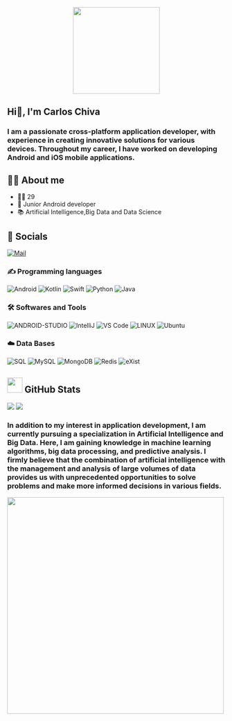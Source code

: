 <div id="header" align="center">
  <img src="https://media.giphy.com/media/bGgsc5mWoryfgKBx1u/giphy.gif" width="200"/>
</div>

## Hi👋, I'm Carlos Chiva
### I am a passionate cross-platform application developer, with experience in creating innovative solutions for various devices. Throughout my career, I have worked on developing Android and iOS mobile applications.


## 🙋‍♂️ About me
<ul>
  <li>👱‍♂️ 29</li>
  <li>📱 Junior Android developer</li>
  <li>📚 Artificial Intelligence,Big Data and Data Science</li>
</ul>

## 🤝 Socials
<!--[![LinkedIn](https://img.shields.io/badge/LinkedIn-%230077B5.svg?logo=linkedin&logoColor=white)](https://www.linkedin.com/in/cosmin-ionut-iordache-62641b26a/) -->

[![Mail](https://img.shields.io/badge/-cxhiva@gmail.com-gray?logo=gmail&style=plastic)](mailto:cxhiva@gmail.com)

### ✍ Programming languages
![Android](https://img.shields.io/badge/android-st?style=plastic&logo=android&logoColor=green&labelColor=black)
![Kotlin](https://img.shields.io/badge/kotlin-black?style=plastic&logo=kotlin&logoColor=violet&labelColor=black&color=violet)
![Swift](https://img.shields.io/badge/Swift-black?style=plastic&logo=swift&logoColor=red&labelColor=black&color=red)  ![Python](https://img.shields.io/badge/Python-p?style=plastic&logo=python&logoColor=green&labelColor=black)
![Java](https://img.shields.io/badge/java-%23ED8B00.svg?style=plastic&logo=java&logoColor=red&labelColor=black)
### 🛠️ Softwares and Tools
![ANDROID-STUDIO](https://img.shields.io/badge/Android_Studio-%2320232a.svg?style=plastic&logo=android-studio&logoColor=%a4c639) 
![IntelliJ](http://img.shields.io/badge/IntelliJ-idea?style=plastic&logo=intellijidea&logoColor=red&labelColor=black) 
![VS Code](http://img.shields.io/badge/-VS%20Code-007ACC?style=plastic&logo=visual-studio-code&logoColor=blue&labelColor=white) 
![LINUX](https://img.shields.io/badge/Linux-FCC624?style=plastic&logo=linux&logoColor=yellow&labelColor=black)
![Ubuntu](https://img.shields.io/badge/Ubuntu-E95420?style=plastic&logo=Ubuntu&logoColor=orange&labelColor=black)
### ☁️ Data Bases
![SQL](https://img.shields.io/badge/SQL-st?style=plastic&logo=microsoft-sql-server&logoColor=white&labelColor=blue)
![MySQL](https://img.shields.io/badge/MySQL-st?style=plastic&logo=mysql&logoColor=blue&labelColor=orange)
![MongoDB](https://img.shields.io/badge/MongoDB-st?style=plastic&logo=mongodb&logoColor=green&labelColor=black)
![Redis](https://img.shields.io/badge/Redis-st?style=plastic&logo=redis&logoColor=blue&labelColor=black)
![eXist](https://img.shields.io/badge/eXist-DB-st?style=plastic&logo=exist-db&logoColor=red&labelColor=black)


## <img src="https://media.giphy.com/media/iY8CRBdQXODJSCERIr/giphy.gif" width="35"> GitHub Stats
![](https://github-readme-stats.vercel.app/api?username=CarlosChiva&theme=prussian&hide_border=false&include_all_commits=false&count_private=false)
![](https://github-readme-stats.vercel.app/api/top-langs/?username=CarlosChiva&theme=prussian&hide_border=false&include_all_commits=false&count_private=false&layout=compact)

### In addition to my interest in application development, I am currently pursuing a specialization in Artificial Intelligence and Big Data. Here, I am gaining knowledge in machine learning algorithms, big data processing, and predictive analysis. I firmly believe that the combination of artificial intelligence with the management and analysis of large volumes of data provides us with unprecedented opportunities to solve problems and make more informed decisions in various fields.


<img src="https://media.giphy.com/media/YnexM9LwlwGu4Z1QnS/giphy-downsized-large.gif" width="500"/>




<!--
**CarlosChiva/CarlosChiva** is a ✨ _special_ ✨ repository because its `README.md` (this file) appears on your GitHub profile.

Here are some ideas to get you started:

- 🔭 I’m currently working on ...
- 🌱 I’m currently learning ...
- 👯 I’m looking to collaborate on ...
- 🤔 I’m looking for help with ...
- 💬 Ask me about ...
- 📫 How to reach me: ...
- 😄 Pronouns: ...
- ⚡ Fun fact: ...
-->
